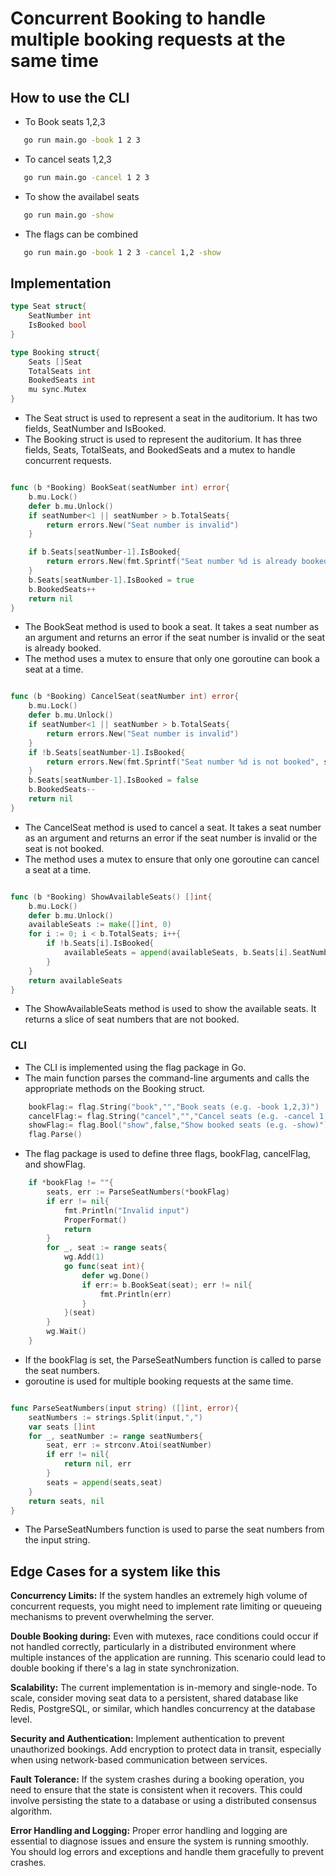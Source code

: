 # Concurrent Booking to handle multiple booking requests at the same time

## How to use the CLI
- To Book seats 1,2,3
 ```bash
    go run main.go -book 1 2 3
 ```
- To cancel seats 1,2,3
 ```bash
    go run main.go -cancel 1 2 3
 ```
- To show the availabel seats
 ```bash
    go run main.go -show
 ```
- The flags can be combined
 ```bash
    go run main.go -book 1 2 3 -cancel 1,2 -show
 ```

## Implementation
```go
type Seat struct{
	SeatNumber int
	IsBooked bool
}

type Booking struct{
	Seats []Seat
	TotalSeats int
	BookedSeats int
	mu sync.Mutex
}

```
- The Seat struct is used to represent a seat in the auditorium. It has two fields, SeatNumber and IsBooked.
- The Booking struct is used to represent the auditorium. It has three fields, Seats, TotalSeats, and BookedSeats and a mutex to handle concurrent requests.

```go

func (b *Booking) BookSeat(seatNumber int) error{
	b.mu.Lock()
	defer b.mu.Unlock()
	if seatNumber<1 || seatNumber > b.TotalSeats{
		return errors.New("Seat number is invalid")
	}

	if b.Seats[seatNumber-1].IsBooked{
		return errors.New(fmt.Sprintf("Seat number %d is already booked", seatNumber))
	}
	b.Seats[seatNumber-1].IsBooked = true
	b.BookedSeats++
	return nil
}
```
- The BookSeat method is used to book a seat. It takes a seat number as an argument and returns an error if the seat number is invalid or the seat is already booked.
- The method uses a mutex to ensure that only one goroutine can book a seat at a time.

```go

func (b *Booking) CancelSeat(seatNumber int) error{
	b.mu.Lock()
	defer b.mu.Unlock()
	if seatNumber<1 || seatNumber > b.TotalSeats{
		return errors.New("Seat number is invalid")
	}
	if !b.Seats[seatNumber-1].IsBooked{
		return errors.New(fmt.Sprintf("Seat number %d is not booked", seatNumber))
	}
	b.Seats[seatNumber-1].IsBooked = false
	b.BookedSeats--
	return nil
}

```
- The CancelSeat method is used to cancel a seat. It takes a seat number as an argument and returns an error if the seat number is invalid or the seat is not booked.
- The method uses a mutex to ensure that only one goroutine can cancel a seat at a time.

```go

func (b *Booking) ShowAvailableSeats() []int{
	b.mu.Lock()
	defer b.mu.Unlock()
	availableSeats := make([]int, 0)
	for i := 0; i < b.TotalSeats; i++{
		if !b.Seats[i].IsBooked{
			availableSeats = append(availableSeats, b.Seats[i].SeatNumber)
		}
	}
	return availableSeats
}
```
- The ShowAvailableSeats method is used to show the available seats. It returns a slice of seat numbers that are not booked.


### CLI
- The CLI is implemented using the flag package in Go.
- The main function parses the command-line arguments and calls the appropriate methods on the Booking struct.

```go
	bookFlag:= flag.String("book","","Book seats (e.g. -book 1,2,3)")
	cancelFlag:= flag.String("cancel","","Cancel seats (e.g. -cancel 1,2,3)")
	showFlag:= flag.Bool("show",false,"Show booked seats (e.g. -show)")
	flag.Parse()
```
- The flag package is used to define three flags, bookFlag, cancelFlag, and showFlag.

```go
	if *bookFlag != ""{
		seats, err := ParseSeatNumbers(*bookFlag)
		if err != nil{
			fmt.Println("Invalid input")
			ProperFormat()
			return
		}
		for _, seat := range seats{
			wg.Add(1)
			go func(seat int){
				defer wg.Done()
				if err:= b.BookSeat(seat); err != nil{
					fmt.Println(err)
				}
			}(seat)
		}
		wg.Wait()
	}
```
- If the bookFlag is set, the ParseSeatNumbers function is called to parse the seat numbers.
- goroutine is used for multiple booking requests at the same time.

```go

func ParseSeatNumbers(input string) ([]int, error){
	seatNumbers := strings.Split(input,",")
	var seats []int
	for _, seatNumber := range seatNumbers{
		seat, err := strconv.Atoi(seatNumber)
		if err != nil{
			return nil, err
		}
		seats = append(seats,seat)
	}
	return seats, nil
}
```
- The ParseSeatNumbers function is used to parse the seat numbers from the input string.



## Edge Cases for a system like this
**Concurrency Limits:**
If the system handles an extremely high volume of concurrent requests, you might need to implement rate limiting or queueing mechanisms to prevent overwhelming the server.

**Double Booking during:**
Even with mutexes, race conditions could occur if not handled correctly, particularly in a distributed environment where multiple instances of the application are running. This scenario could lead to double booking if there's a lag in state synchronization.

**Scalability:**
The current implementation is in-memory and single-node. To scale, consider moving seat data to a persistent, shared database like Redis, PostgreSQL, or similar, which handles concurrency at the database level.

**Security and Authentication:**
Implement authentication to prevent unauthorized bookings. Add encryption to protect data in transit, especially when using network-based communication between services.


**Fault Tolerance:**
If the system crashes during a booking operation, you need to ensure that the state is consistent when it recovers. This could involve persisting the state to a database or using a distributed consensus algorithm.

**Error Handling and Logging:**
Proper error handling and logging are essential to diagnose issues and ensure the system is running smoothly. You should log errors and exceptions and handle them gracefully to prevent crashes.